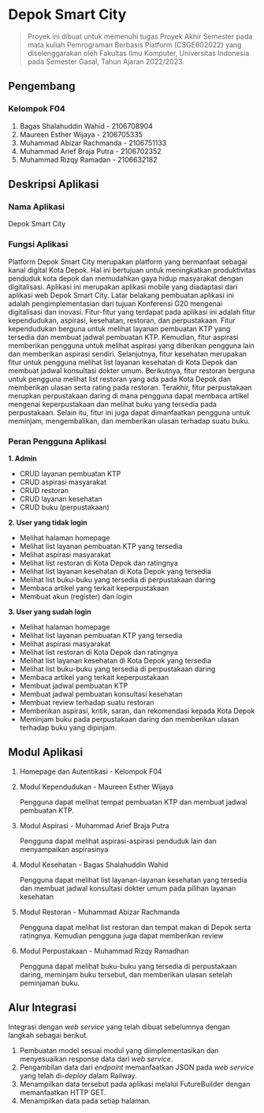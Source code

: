 # Depok Smart City
> Proyek ini dibuat untuk memenuhi tugas Proyek Akhir Semester pada mata kuliah Pemrograman Berbasis Platform (CSGE602022) yang diselenggarakan oleh Fakultas Ilmu Komputer, Universitas Indonesia pada Semester Gasal, Tahun Ajaran 2022/2023.

## Pengembang
### Kelompok F04
1.  Bagas Shalahuddin Wahid - 2106708904
2.  Maureen Esther Wijaya - 2106705335
3.  Muhammad Abizar Rachmanda - 2106751133
4.  Muhammad Arief Braja Putra - 2106702352
5.  Muhammad Rizqy Ramadan - 2106632182

## Deskripsi Aplikasi
### Nama Aplikasi
Depok Smart City

### Fungsi Aplikasi
Platform Depok Smart City merupakan platform yang bermanfaat sebagai kanal digital Kota Depok. Hal ini bertujuan untuk meningkatkan produktivitas penduduk kota depok dan memudahkan gaya hidup masyarakat dengan digitalisasi. Aplikasi ini merupakan aplikasi mobile yang diadaptasi dari aplikasi web Depok Smart City. Latar belakang pembuatan aplikasi ini adalah pengimplementasian dari tujuan Konferensi G20 mengenai digitalisasi dan inovasi. Fitur-fitur yang terdapat pada aplikasi ini adalah fitur kependudukan, aspirasi, kesehatan, restoran, dan perpustakaan. Fitur kependudukan berguna untuk melihat layanan pembuatan KTP yang tersedia dan membuat jadwal pembuatan KTP. Kemudian, fitur aspirasi memberikan pengguna untuk melihat aspirasi yang diberikan pengguna lain dan memberikan aspirasi sendiri. Selanjutnya, fitur kesehatan merupakan fitur untuk pengguna melihat list layanan kesehatan di Kota Depok dan membuat jadwal konsultasi dokter umum. Berikutnya, fitur restoran berguna untuk pengguna melihat list restoran yang ada pada Kota Depok dan memberikan ulasan serta rating pada restoran. Terakhir, fitur perpustakaan merupkan perpustakaan daring di mana pengguna dapat membaca artikel mengenai keperpustakaan dan melihat buku yang tersedia pada perpustakaan. Selain itu, fitur ini juga dapat dimanfaatkan pengguna untuk meminjam, mengembalikan, dan memberikan ulasan terhadap suatu buku. 

### Peran Pengguna Aplikasi
**1. Admin**
- CRUD layanan pembuatan KTP
- CRUD aspirasi masyarakat
- CRUD restoran 
- CRUD layanan kesehatan
- CRUD buku (perpustakaan)

**2. User yang tidak login**

- Melihat halaman homepage
- Melihat list layanan pembuatan KTP yang tersedia
- Melihat aspirasi masyarakat
- Melihat list restoran di Kota Depok dan ratingnya
- Melihat list layanan kesehatan di Kota Depok yang tersedia
- Melihat list buku-buku yang tersedia di perpustakaan daring
- Membaca artikel yang terkait keperpustakaan
- Membuat akun (register) dan login

**3. User yang sudah login**
- Melihat halaman homepage
- Melihat list layanan pembuatan KTP yang tersedia
- Melihat aspirasi masyarakat
- Melihat list restoran di Kota Depok dan ratingnya
- Melihat list layanan kesehatan di Kota Depok yang tersedia
- Melihat list buku-buku yang tersedia di perpustakaan daring
- Membaca artikel yang terkait keperpustakaan
- Membuat jadwal pembuatan KTP
- Membuat jadwal pembuatan konsultasi kesehatan
- Membuat review terhadap suatu restoran
- Memberikan aspirasi, kritik, saran, dan rekomendasi kepada Kota Depok
- Meminjam buku pada perpustakaan daring dan memberikan ulasan terhadap buku yang dipinjam.

## Modul Aplikasi
1. Homepage dan Autentikasi - Kelompok F04

2. Modul Kependudukan - Maureen Esther Wijaya

    Pengguna dapat melihat tempat pembuatan KTP dan membuat jadwal pembuatan KTP.
    
3. Modul Aspirasi - Muhammad Arief Braja Putra

    Pengguna dapat melihat aspirasi-aspirasi penduduk lain dan menyampaikan aspirasinya
    
4. Modul Kesehatan - Bagas Shalahuddin Wahid

    Pengguna dapat melihat list layanan-layanan kesehatan yang tersedia dan membuat jadwal konsultasi dokter umum pada pilihan layanan kesehatan
    
5. Modul Restoran - Muhammad Abizar Rachmanda

    Pengguna dapat melihat list restoran dan tempat makan di Depok serta ratingnya. Kemudian pengguna juga dapat memberikan review
    
6. Modul Perpustakaan - Muhammad Rizqy Ramadhan

    Pengguna dapat melihat buku-buku yang tersedia di perpustakaan daring, meminjam buku tersebut, dan memberikan ulasan setelah peminjaman buku.

## Alur Integrasi
Integrasi dengan _web service_ yang telah dibuat sebelumnya dengan langkah sebagai berikut.
1. Pembuatan model sesuai modul yang diimplementasikan dan menyesuaikan response data dari _web service_.
2. Pengambilan data dari _endpoint_ memanfaatkan JSON pada _web service_ yang telah di-_deploy_ dalam Railway.
3. Menampilkan data tersebut pada aplikasi melalui FutureBuilder dengan memanfaatkan HTTP GET.
4. Menampilkan data pada setiap halaman.

